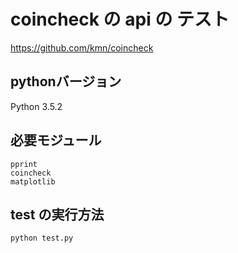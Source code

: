# coincheck の api の テスト

https://github.com/kmn/coincheck

## pythonバージョン

Python 3.5.2

## 必要モジュール

```
pprint
coincheck
matplotlib
```

## test の実行方法

```bash
python test.py
```

